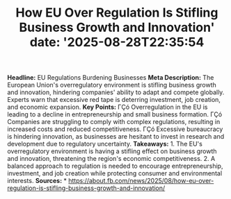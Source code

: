 ﻿---
title: "How EU Over Regulation Is Stifling Business Growth and Innovation'
date: '2025-08-28T22:35:54"
category: "Markets"
summary: ""
slug: "how eu over regulation is stifling business growth and innov"
source_urls:
  - "https://about.fb.com/news/2025/08/how-eu-over-regulation-is-stifling-business-growth-and-innovation/"
seo:
  title: "How EU Over Regulation Is Stifling Business Growth and Innovation | Hash n Hedge'
  description: '"
  keywords: ["news", "markets", "brief"]
---
**Headline:** EU Regulations Burdening Businesses  **Meta Description:** The European Union's overregulatory environment is stifling business growth and innovation, hindering companies' ability to adapt and compete globally. Experts warn that excessive red tape is deterring investment, job creation, and economic expansion.  **Key Points:**  ΓÇó Overregulation in the EU is leading to a decline in entrepreneurship and small business formation. ΓÇó Companies are struggling to comply with complex regulations, resulting in increased costs and reduced competitiveness. ΓÇó Excessive bureaucracy is hindering innovation, as businesses are hesitant to invest in research and development due to regulatory uncertainty.  **Takeaways:**  1. The EU's overregulatory environment is having a stifling effect on business growth and innovation, threatening the region's economic competitiveness. 2. A balanced approach to regulation is needed to encourage entrepreneurship, investment, and job creation while protecting consumer and environmental interests.  **Sources:**  * https://about.fb.com/news/2025/08/how-eu-over-regulation-is-stifling-business-growth-and-innovation/ 

